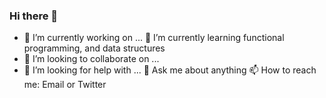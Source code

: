 ### Hi there 👋

- 🔭 I’m currently working on ...
🌱 I’m currently learning functional programming, and data structures
- 👯 I’m looking to collaborate on ...
- 🤔 I’m looking for help with ...
💬 Ask me about anything
📫 How to reach me: Email or Twitter
